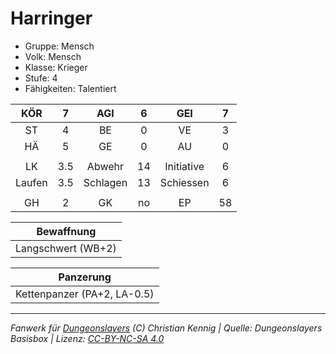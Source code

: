 # Harringer  
- Gruppe: Mensch  
- Volk: Mensch  
- Klasse: Krieger  
- Stufe: 4  
- Fähigkeiten: Talentiert  


| KÖR | 7 | AGI | 6 | GEI | 7 |
| :-: | :-: | :-: | :-: | :-: | :-: |
| ST | 4 | BE | 0 | VE | 3 |
| HÄ | 5 | GE | 0 | AU | 0 |
|  |
| LK | 3.5 | Abwehr | 14 | Initiative | 6 |
| Laufen | 3.5 | Schlagen | 13 | Schiessen | 6 |
|  |
| GH | 2 | GK | no | EP | 58 |

| Bewaffnung |
| --- |
| Langschwert (WB+2) |


| Panzerung |
| --- |
| Kettenpanzer (PA+2, LA-0.5) |





___
*Fanwerk für [Dungeonslayers](https://www.dungeonslayers.net/) (C) Christian Kennig | Quelle: Dungeonslayers Basisbox | Lizenz: [CC-BY-NC-SA 4.0](https://creativecommons.org/licenses/by-nc-sa/4.0/deed.de)*